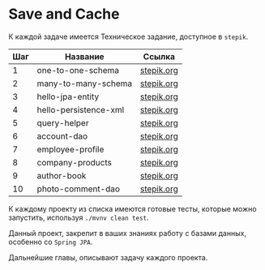 # Save and Cache

К каждой задаче имеется Техническое задание, доступное в `stepik`.

| Шаг | Название     | Ссылка                  | 
| --- | ------- | -------------------------     |
| 1   | one-to-one-schema    | [stepik.org](https://stepik.org/lesson/716645/step/1?unit=717434)     |
| 2   | many-to-many-schema    | [stepik.org](https://stepik.org/lesson/716646/step/1?unit=717435)     |
| 3   | hello-jpa-entity     | [stepik.org](https://stepik.org/lesson/716647?unit=717436)     |
| 4   | hello-persistence-xml    | [stepik.org](https://stepik.org/lesson/716648?unit=717437)     |
| 5   | query-helper    | [stepik.org](https://stepik.org/lesson/716649?unit=717438)     |
| 6   | account-dao     | [stepik.org](https://stepik.org/lesson/716650?unit=717439)     |
| 7   | employee-profile    | [stepik.org](https://stepik.org/lesson/716651?unit=717440)     |
| 8   | company-products    | [stepik.org](https://stepik.org/lesson/716652?unit=717441)     |
| 9   | author-book    | [stepik.org](https://stepik.org/lesson/716653?unit=717442)     |
| 10   | photo-comment-dao    | [stepik.org](https://stepik.org/lesson/716654?unit=717443)     |

К каждому проекту из списка имеются готовые тесты, которые можно запустить, используя `./mvnv clean test`.

Данный проект, закрепит в ваших знаниях работу с базами данных, особенно со `Spring JPA`.

Дальнейшие главы, описывают задачу каждого проекта.
